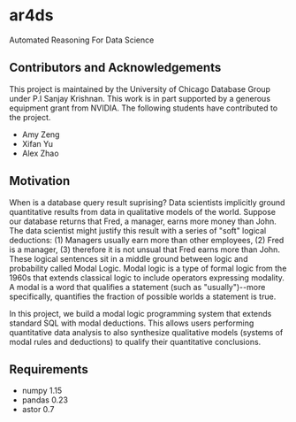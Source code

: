 # ar4ds
Automated Reasoning For Data Science

## Contributors and Acknowledgements
This project is maintained by the University of Chicago Database Group under P.I Sanjay Krishnan. This work is in part supported by a generous equipment grant from NVIDIA. The following students have contributed to the project.

* Amy Zeng
* Xifan Yu
* Alex Zhao

## Motivation
When is a database query result suprising? Data scientists implicitly ground quantitative results from data in qualitative models of the world.
Suppose our database returns that Fred, a manager, earns more money than John.
The data scientist might justify this result with a series of "soft" logical deductions: (1) Managers usually earn more than other employees, (2) Fred is a manager, (3) therefore it is not unsual that Fred earns more than John. These logical sentences sit in a middle ground between logic and probability called Modal Logic. Modal logic is a type of formal logic from the 1960s that extends classical logic to include operators expressing modality. A modal is a word that qualifies a statement (such as "usually")--more specifically, quantifies the fraction of possible worlds a statement is true.

 In this project, we build a modal logic programming system that extends standard SQL with modal deductions. This allows users performing quantitative data analysis to also synthesize qualitative models (systems of modal rules and deductions) to qualify their quantitative conclusions.

## Requirements
* numpy 1.15
* pandas 0.23 
* astor 0.7


